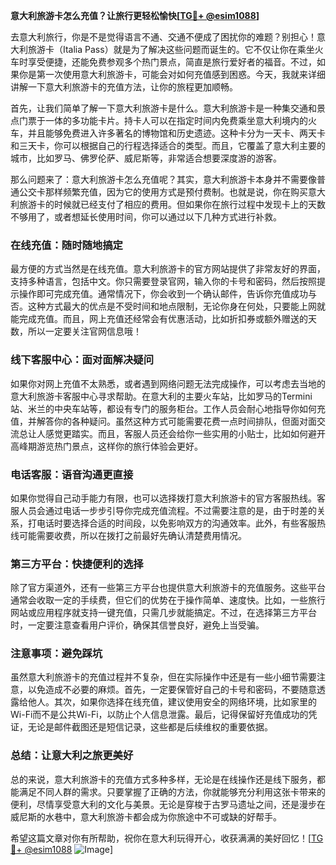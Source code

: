 **意大利旅游卡怎么充值？让旅行更轻松愉快[[TG💪+ @esim1088](https://t.me/s/esim1088)]**

去意大利旅行，你是不是觉得语言不通、交通不便成了困扰你的难题？别担心！意大利旅游卡（Italia Pass）就是为了解决这些问题而诞生的。它不仅让你在乘坐火车时享受便捷，还能免费参观多个热门景点，简直是旅行爱好者的福音。不过，如果你是第一次使用意大利旅游卡，可能会对如何充值感到困惑。今天，我就来详细讲解一下意大利旅游卡的充值方法，让你的旅程更加顺畅。

首先，让我们简单了解一下意大利旅游卡是什么。意大利旅游卡是一种集交通和景点门票于一体的多功能卡片。持卡人可以在指定时间内免费乘坐意大利境内的火车，并且能够免费进入许多著名的博物馆和历史遗迹。这种卡分为一天卡、两天卡和三天卡，你可以根据自己的行程选择适合的类型。而且，它覆盖了意大利主要的城市，比如罗马、佛罗伦萨、威尼斯等，非常适合想要深度游的游客。

那么问题来了：意大利旅游卡怎么充值呢？其实，意大利旅游卡本身并不需要像普通公交卡那样频繁充值，因为它的使用方式是预付费制。也就是说，你在购买意大利旅游卡的时候就已经支付了相应的费用。但如果你在旅行过程中发现卡上的天数不够用了，或者想延长使用时间，你可以通过以下几种方式进行补救。

### **在线充值：随时随地搞定**
最方便的方式当然是在线充值。意大利旅游卡的官方网站提供了非常友好的界面，支持多种语言，包括中文。你只需要登录官网，输入你的卡号和密码，然后按照提示操作即可完成充值。通常情况下，你会收到一个确认邮件，告诉你充值成功与否。这种方式最大的优点是不受时间和地点限制，无论你身在何处，只要能上网就能完成充值。而且，网上充值还经常会有优惠活动，比如折扣券或额外赠送的天数，所以一定要关注官网信息哦！

### **线下客服中心：面对面解决疑问**
如果你对网上充值不太熟悉，或者遇到网络问题无法完成操作，可以考虑去当地的意大利旅游卡客服中心寻求帮助。在意大利的主要火车站，比如罗马的Termini站、米兰的中央车站等，都设有专门的服务柜台。工作人员会耐心地指导你如何充值，并解答你的各种疑问。虽然这种方式可能需要花费一点时间排队，但面对面交流总让人感觉更踏实。而且，客服人员还会给你一些实用的小贴士，比如如何避开高峰期游览热门景点，这样你的旅行体验会更好。

### **电话客服：语音沟通更直接**
如果你觉得自己动手能力有限，也可以选择拨打意大利旅游卡的官方客服热线。客服人员会通过电话一步步引导你完成充值流程。不过需要注意的是，由于时差的关系，打电话时要选择合适的时间段，以免影响双方的沟通效率。此外，有些客服热线可能需要收费，所以在拨打之前最好先确认清楚费用情况。

### **第三方平台：快捷便利的选择**
除了官方渠道外，还有一些第三方平台也提供意大利旅游卡的充值服务。这些平台通常会收取一定的手续费，但它们的优势在于操作简单、速度快。比如，一些旅行网站或应用程序就支持一键充值，只需几步就能搞定。不过，在选择第三方平台时，一定要注意查看用户评价，确保其信誉良好，避免上当受骗。

### **注意事项：避免踩坑**
虽然意大利旅游卡的充值过程并不复杂，但在实际操作中还是有一些小细节需要注意，以免造成不必要的麻烦。首先，一定要保管好自己的卡号和密码，不要随意透露给他人。其次，如果你选择在线充值，建议使用安全的网络环境，比如家里的Wi-Fi而不是公共Wi-Fi，以防止个人信息泄露。最后，记得保留好充值成功的凭证，无论是邮件截图还是短信记录，这些都是后续维权的重要依据。

### **总结：让意大利之旅更美好**
总的来说，意大利旅游卡的充值方式多种多样，无论是在线操作还是线下服务，都能满足不同人群的需求。只要掌握了正确的方法，你就能够充分利用这张卡带来的便利，尽情享受意大利的文化与美景。无论是穿梭于古罗马遗址之间，还是漫步在威尼斯的水巷中，意大利旅游卡都会成为你旅途中不可或缺的好帮手。

希望这篇文章对你有所帮助，祝你在意大利玩得开心，收获满满的美好回忆！[[TG💪+ @esim1088](https://t.me/s/esim1088) ![Image](https://i.postimg.cc/4NQfJmqS/Snipaste-2025-05-13-00-14-12.png)]